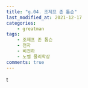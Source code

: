 ```yaml
---
title: "g.04. 조제프 존 톰슨"
last_modified_at: 2021-12-17
categories:
    - greatman
tags:
    - 조제프 존 톰슨
    - 전자
    - 비전하
    - 노벨 물리학상
comments: true
---
```


t